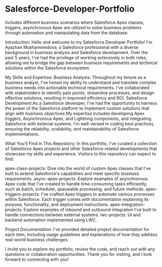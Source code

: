# Salesforce-Developer-Portfolio
Includes different business scenarios where Salesforce Apex classes, triggers, asynchronous Apex are utilized to solve business problems through automation and manipulating data from the database.

Introduction:
Hello and welcome to my Salesforce Developer Portfolio! I'm Ayazhan Mukhammedova, a Salesforce professional with a diverse background in business analysis and Salesforce development. Over the past 5 years, I've had the privilege of working extensively in both roles, allowing me to bridge the gap between business requirements and technical solutions within the Salesforce ecosystem.

My Skills and Expertise:
Business Analysis: Throughout my tenure as a business analyst, I've honed my ability to understand and translate complex business needs into actionable technical requirements. I've collaborated with stakeholders to identify pain points, streamline processes, and design effective solutions, resulting in improved efficiency and ROI.
Salesforce Development:As a Salesforce developer, I've had the opportunity to harness the power of the Salesforce platform to implement custom solutions that align with business objectives.My expertise includes developing Apex triggers, Asynchronous Apex, and Lightning components, and integrating Salesforce with external systems. I'm well-versed in coding best practices, ensuring the reliability, scalability, and maintainability of Salesforce implementations.
              
What You'll Find in This Repository:
In this portfolio, I've curated a collection of Salesforce Apex projects and other Salesforce-related developments that showcase my skills and experience. Visitors to this repository can expect to find:

apex-class-projects: Dive into the world of custom Apex classes that I've built to extend Salesforce's capabilities and meet specific business requirements.
async-apex-projects: Explore examples of asynchronous Apex code that I've created to handle time-consuming tasks efficiently, such as batch, scheduler, queueable processing, and future methods.
apex-triggers-projects: I've crafted Apex triggers to automate various processes within Salesforce. Each trigger comes with documentation explaining its purpose, functionality, and deployment instructions.
apex-integration-projects: Explore examples of inbound and outbound integration I've built to handle connections between external systems. 
lwc-projects: UI and backend automation implemented using LWC.

Project Documentation: I've provided detailed project documentation for each item, including usage guidelines and explanations of how they address real-world business challenges.

I invite you to explore my portfolio, review the code, and reach out with any questions or collaboration opportunities. Thank you for visiting, and I look forward to connecting with you!


